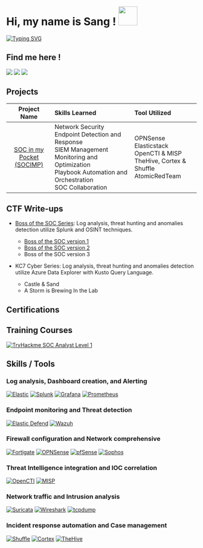 <h1> Hi, my name is Sang ! <img src="https://emojis.slackmojis.com/emojis/images/1577305505/7373/hand_wave.gif?1577305505" width="50" /> </h1>
<p align='center'>
</p>

[![Typing SVG](https://readme-typing-svg.herokuapp.com?font=Fira+Code&duration=3500&pause=700&width=435&lines=Welcome+to+my+cybersecurity+journey!;A+SOC+Analyst+trainee)](https://git.io/typing-svg)

## Find me here !
<a href="https://www.linkedin.com/in/phamthanhsang0311/"><img src="https://img.shields.io/badge/-LinkedIn-0072b1?&style=flat&logo=linkedin&logoColor=white" /></a>
<a href="https://t.me/sangpham0311"><img src="https://img.shields.io/badge/-Telegram-2CA5E0?style=flat&logo=telegram&logoColor=white" /></a>
<a href="mailto:sang3112002@gmail.com"><img src="https://img.shields.io/badge/-sang3112002@gmail.com-D14836?style=flat&logo=gmail&logoColor=white" /></a>


## Projects 
| **Project Name** | **Skills Learned** | **Tool Utilized** |
|:---:|:---|:---|
| [SOC in my Pocket](https://github.com/phamthanhsang-cs/SOC-in-my-Pocket)<br>[(SOCIMP)](https://github.com/phamthanhsang-cs/SOC-in-my-Pocket) | Network Security<br>Endpoint Detection and Response<br>SIEM Management<br>Monitoring and Optimization<br>Playbook Automation and Orchestration<br>SOC Collaboration | OPNSense<br>Elasticstack<br>OpenCTI & MISP<br>TheHive, Cortex & Shuffle<br>AtomicRedTeam |
  
## CTF Write-ups
- [Boss of the SOC Series](https://phamthanhsang-cs.site/categories/soc/): Log analysis, threat hunting and anomalies detection utilize Splunk and OSINT techniques.
  - [Boss of the SOC version 1](https://phamthanhsang-cs.site/posts/BOTSV1/)
  - [Boss of the SOC version 2](https://phamthanhsang-cs.site/posts/BOTSV2/)
  - Boss of the SOC version 3
  
- KC7 Cyber Series: Log analysis, threat hunting and anomalies detection utilize Azure Data Explorer with Kusto Query Language.
  - Castle & Sand
  - A Storm is Brewing In the Lab
    
## Certifications 
<!-- <div>
    <img src="https://img.shields.io/badge/-Security%2B-FF0000?&style=flat&logo=CompTIA&logoColor=white" />
    <img src="https://img.shields.io/badge/-ISC2_CC-00A652?&style=flat&logo=ISC2&logoColor=white" /> 
</div>
-->

## Training Courses
[![TryHackme SOC Analyst Level 1][Tryhackme]][Tryhackme-url]

## Skills / Tools

### Log analysis, Dashboard creation, and Alerting
[![Elastic][Elastic]][Elastic-url]
[![Splunk][Splunk]][Splunk-url]
[![Grafana][Grafana]][Grafana-url]
[![Prometheus][Prometheus]][Prometheus-url]

### Endpoint monitoring and Threat detection
[![Elastic Defend][Elastic-Defend]][Elastic-Defend-url]
[![Wazuh][Wazuh]][Wazuh-url]

### Firewall configuration and Network comprehensive
[![Fortigate][Fortigate]][Fortigate-url]
[![OPNSense][OPNSense]][OPNSense-url]
[![pfSense][pfSense]][pfSense-url]
[![Sophos][Sophos]][Sophos-url]

### Threat Intelligence integration and IOC correlation
[![OpenCTI][OpenCTI]][OpenCTI-url]
[![MISP][MISP]][MISP-url]

### Network traffic and Intrusion analysis
[![Suricata][Suricata]][Suricata-url]
[![Wireshark][Wireshark]][Wireshark-url]
[![tcpdump][tcpdump]][tcpdump-url]

### Incident response automation and Case management
[![Shuffle][Shuffle]][Shuffle-url]
[![Cortex][Cortex]][Cortex-url]
[![TheHive][TheHive]][TheHive-url]


<!-- MARKDOWN LINKS & IMAGES -->
<!--Certification-->

<!---Training Courses-->
[Tryhackme]: https://img.shields.io/badge/-TryHackMe_SOC_Analyst_Level_1_Complete_Course-2EAD50?&style=flat&logo=TryHackMe&logoColor=white
[Tryhackme-url]: https://tryhackme-certificates.s3-eu-west-1.amazonaws.com/THM-9JFJR40TMQ.pdf


<!--SIEM and Log Management-->
[Elastic]: https://img.shields.io/badge/Elastic-%23005571.svg?style=flat&logo=elastic&logoColor=white
[Elastic-url]: https://www.elastic.co/
[Splunk]: https://img.shields.io/badge/-Splunk-000000?&style=flat&logo=Splunk&logoColor=white
[Splunk-url]: https://www.splunk.com/
[Grafana]: https://img.shields.io/badge/-Grafana-F46800?&style=flat&logo=Grafana&logoColor=white
[Grafana-url]: https://grafana.com/
[Prometheus]: https://img.shields.io/badge/-Prometheus-E6522C?&style=flat&logo=Prometheus&logoColor=white
[Prometheus-url]: https://prometheus.io/

<!--Enpoint Protection-->
[Elastic-Defend]: https://img.shields.io/badge/-Elastic_Defend-CF4A0C?&style=flat&logo=Elastic&logoColor=white
[Elastic-Defend-url]: https://www.elastic.co/guide/en/integrations/current/endpoint.html
[Wazuh]: https://img.shields.io/badge/-Wazuh-3C99DC?&style=flat&logo=librewolf&logoColor=white
[Wazuh-url]: https://wazuh.com/

<!--Firewall-->
[Fortigate]: https://img.shields.io/badge/-Fortigate-FF0000?&style=flat&logo=Fortinet&logoColor=white
[Fortigate-url]: https://www.fortinet.com/products/next-generation-firewall
[OPNSense]: https://img.shields.io/badge/OPNSense-%23FF5200.svg?style=flat&logo=opnsense&logoColor=white
[OPNSense-url]: https://opnsense.org/
[pfSense]: https://img.shields.io/badge/-pfSense-000000?&style=flat&logo=baserow&logoColor=white
[pfSense-url]: https://www.pfsense.org/
[Sophos]: https://img.shields.io/badge/-Sophos-0080FF?&style=flat&logo=symphony&logoColor=white
[Sophos-url]: https://www.sophos.com/en-us/products/next-gen-firewall

<!--Threat Intelligence-->
[OpenCTI]: https://img.shields.io/badge/OpenCTI-%23003399.svg?style=flat&logo=nextdns&logoColor=white
[OpenCTI-url]: https://filigran.io/solutions/open-cti/
[MISP]: https://img.shields.io/badge/MISP-%23248BFB.svg?style=flat&logo=wechat&logoColor=white
[MISP-url]: https://www.misp-project.org/

<!--Network analyzer-->
[Suricata]: https://img.shields.io/badge/-Suricata-FF5C28?&style=flat&logo=awsorganizations&logoColor=white
[Suricata-url]:https://suricata.io/
[Wireshark]: https://img.shields.io/badge/-Wireshark-1679A7?&style=flat&logo=Wireshark&logoColor=white
[Wireshark-url]: https://www.wireshark.org/
[tcpdump]: https://img.shields.io/badge/-tcpdump-005571?&style=flat&logo=Linux&logoColor=white
[tcpdump-url]: https://www.tcpdump.org/

<!--SOAR and Case management-->
[Shuffle]: https://img.shields.io/badge/Shuffle-%23FF6F00.svg?style=flat&logo=hackthebox&logoColor=white
[Shuffle-url]: https://shuffler.io/
[Cortex]: https://img.shields.io/badge/Cortex-%2380F5D2.svg?style=flat&logo=serverless&logoColor=white
[Cortex-url]: https://strangebee.com/cortex/
[TheHive]: https://img.shields.io/badge/TheHive-%23FFCD00.svg?style=flat&logo=hive&logoColor=white
[TheHive-url]: https://strangebee.com/thehive/





